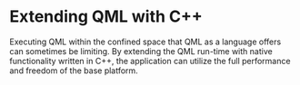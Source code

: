 # Extending QML with C++

Executing QML within the confined space that QML as a language offers can sometimes be limiting. By extending the QML run-time with native functionality written in C++, the application can utilize the full performance and freedom of the base platform.

